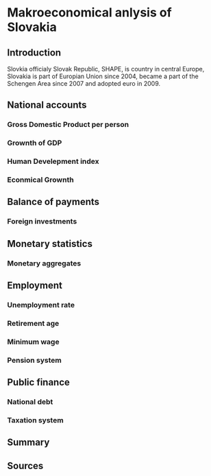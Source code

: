 # Makroeconomical anlysis of Slovakia

## Introduction

Slovkia officialy Slovak Republic, SHAPE, is country in central Europe, Slovakia is part of Europian Union since 2004, became a part of the Schengen Area since 2007 and adopted euro in 2009.

## National accounts

### Gross Domestic Product per person

### Grownth of GDP

### Human Develepment index

### Econmical Grownth

## Balance of payments

### Foreign investments

## Monetary statistics

### Monetary aggregates

## Employment

### Unemployment rate

### Retirement age

### Minimum wage

### Pension system

## Public finance

### National debt

### Taxation system

## Summary

## Sources
